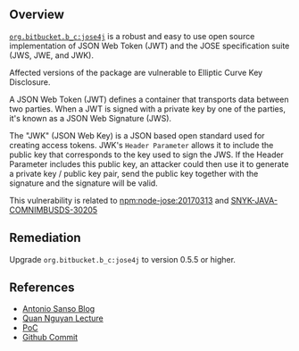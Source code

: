 ## Overview
[`org.bitbucket.b_c:jose4j`](https://bitbucket.org/b_c/jose4j/overview) is a robust and easy to use open source implementation of JSON Web Token (JWT) and the JOSE specification suite (JWS, JWE, and JWK).

Affected versions of the package are vulnerable to Elliptic Curve Key Disclosure.

A JSON Web Token (JWT) defines a container that transports data between two parties. When a JWT is signed with a private key by one of the parties, it's known as a JSON Web Signature (JWS).

The "JWK" (JSON Web Key) is a JSON based open standard used for creating access tokens. JWK's `Header Parameter` allows it to include the public key that corresponds to the key used to sign the JWS. If the Header Parameter includes this public key, an attacker could then use it to generate a private key / public key pair, send the public key together with the signature and the signature will be valid.

This vulnerability is related to [npm:node-jose:20170313](https://snyk.io/vuln/npm:node-jose:20170313) and [SNYK-JAVA-COMNIMBUSDS-30205](https://snyk.io/vuln/SNYK-JAVA-COMNIMBUSDS-30205)

## Remediation
Upgrade `org.bitbucket.b_c:jose4j` to version 0.5.5 or higher.

## References
- [Antonio Sanso Blog](http://blog.intothesymmetry.com/2017/03/critical-vulnerability-in-json-web.html)
- [Quan Nguyan Lecture](https://www.cs.bris.ac.uk/Research/CryptographySecurity/RWC/2017/nguyen.quan.pdf)
- [PoC](https://gist.github.com/asanso/350e3ce993e44d0509c6023aa77fc6af)
- [Github Commit](https://bitbucket.org/b_c/jose4j/commits/0517896170af8d5c057407c70a7b08dae454829e)

